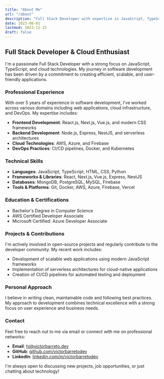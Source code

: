 ```yaml
---
title: "About Me"
url: "/about"
description: "Full Stack Developer with expertise in JavaScript, TypeScript, and cloud technologies"
date: 2023-06-01
lastmod: 2023-12-15
draft: false
---
```


## Full Stack Developer & Cloud Enthusiast

I'm a passionate Full Stack Developer with a strong focus on JavaScript, TypeScript, and cloud technologies. My journey in software development has been driven by a commitment to creating efficient, scalable, and user-friendly applications.

### Professional Experience

With over 5 years of experience in software development, I've worked across various domains including web applications, cloud infrastructure, and DevOps. My expertise includes:

- **Frontend Development**: React.js, Next.js, Vue.js, and modern CSS frameworks
- **Backend Development**: Node.js, Express, NestJS, and serverless architectures
- **Cloud Technologies**: AWS, Azure, and Firebase
- **DevOps Practices**: CI/CD pipelines, Docker, and Kubernetes

### Technical Skills

- **Languages**: JavaScript, TypeScript, HTML, CSS, Python
- **Frameworks & Libraries**: React, Next.js, Vue.js, Express, NestJS
- **Databases**: MongoDB, PostgreSQL, MySQL, Firebase
- **Tools & Platforms**: Git, Docker, AWS, Azure, Firebase, Vercel

### Education & Certifications

- Bachelor's Degree in Computer Science
- AWS Certified Developer Associate
- Microsoft Certified: Azure Developer Associate

### Projects & Contributions

I'm actively involved in open-source projects and regularly contribute to the developer community. My recent work includes:

- Development of scalable web applications using modern JavaScript frameworks
- Implementation of serverless architectures for cloud-native applications
- Creation of CI/CD pipelines for automated testing and deployment

### Personal Approach

I believe in writing clean, maintainable code and following best practices. My approach to development combines technical excellence with a strong focus on user experience and business needs.

### Contact

Feel free to reach out to me via email or connect with me on professional networks:

- **Email**: [hi@victorbarreto.dev](mailto:hi@victorbarreto.dev)
- **GitHub**: [github.com/victorbarretodev](https://github.com/victorbarretodev])
- **LinkedIn**: [linkedin.com/in/victorbarretodev](https://linkedin.com/in/victorbarretodev)

I'm always open to discussing new projects, job opportunities, or just chatting about technology!